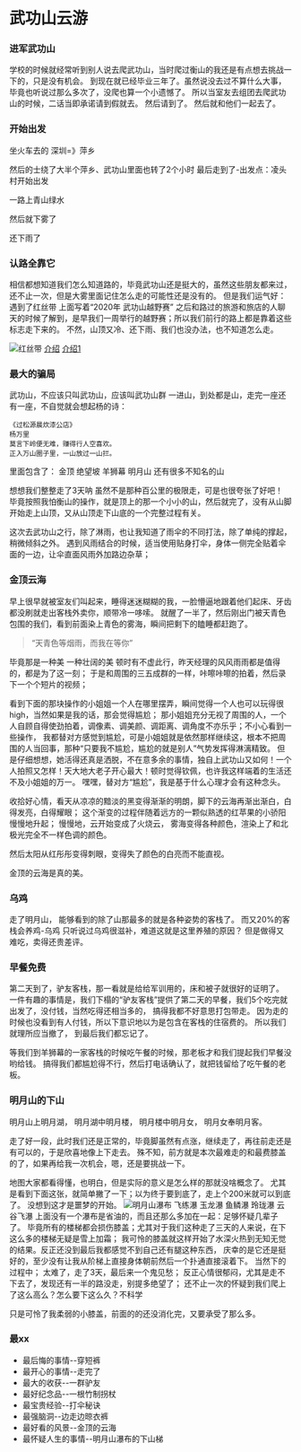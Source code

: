 # 武功山云游
### 进军武功山
学校的时候就经常听到别人说去爬武功山，当时爬过衡山的我还是有点想去挑战一下的，只是没有机会。
到现在就已经毕业三年了。虽然说没去过不算什么大事，毕竟也听说过那么多次了，没爬也算一个小遗憾了。
所以当室友去组团去爬武功山的时候，二话当即承诺请到假就去。
然后请到了。
然后就和他们一起去了。

### 开始出发
坐火车去的
深圳=》萍乡

然后的士绕了大半个萍乡、武功山里面也转了2个小时
最后走到了-出发点：凌头村开始出发

一路上青山绿水

然后就下雾了

还下雨了

### 认路全靠它
相信都想知道我们怎么知道路的，毕竟武功山还是挺大的，虽然这些朋友都来过，还不止一次，但是大雾里面记住怎么走的可能性还是没有的。
但是我们运气好：遇到了红丝带 上面写着“2020年 武功山越野赛”
之后和路过的旅游和旅店的人聊天的时候了解到，是早我们一周举行的越野赛；所以我们前行的路上都是靠着这些标志走下来的。
不然，山顶又冷、还下雨、我们也没办法，也不知道怎么走。

![红丝带]()
[介绍](https://reg.zuicool.com/144117)
[介绍1](http://iranshao.com/races/2740)

### 最大的骗局
武功山，不应该只叫武功山，应该叫武功山群
一进山，到处都是山，走完一座还有一座，不自觉就会想起杨的诗：
```text
《过松源晨炊漆公店》
杨万里
莫言下岭便无难，赚得行人空喜欢。
正入万山圈子里，一山放过一山拦。
```

里面包含了：
金顶
绝望坡
羊狮幕
明月山
还有很多不知名的山

想想我们整整走了3天呐
虽然不是那种百公里的极限走，可是也很夸张了好吧！
毕竟按照我怕衡山的操作，就是顶上的那一个小小的山，然后就完了，没有从山脚开始走上山顶，又从山顶走下山底的一个完整过程有关。

这次去武功山之行，除了淋雨，也让我知道了雨伞的不同打法，除了单纯的撑起，稍微倾斜之外。
遇到风雨结合的时候，适当使用贴身打伞，身体一侧完全贴着伞面的一边，让伞直面风雨外加路边杂草；

### 金顶云海
早上很早就被室友们叫起来，睡得迷迷糊糊的我，一脸懵逼地跟着他们起床、牙齿都没刷就走出客栈外卖你，顺带冷一哆嗦。
就醒了一半了，然后刚出门被天青色包围的我们，看到前面染上青色的雾海，瞬间把剩下的瞌睡都赶跑了。
> “天青色等烟雨，而我在等你”

毕竟那是一种美
一种壮阔的美
顿时有不虚此行，昨天经理的风风雨雨都是值得的，都是为了这一刻；
于是和周围的三五成群的一样，咔嚓咔嚓的拍着，然后录下一个个短片的视频；

看到下面的那块操作的小姐姐一个人在哪里摆弄，瞬间觉得一个人也可以玩得很high，当然如果是我的话，那会觉得尴尬；
那小姐姐充分无视了周围的人，一个人自顾自得使劲拍着，调像素、调美颜、调距离、调角度不亦乐乎；不小心看到一些操作，
我都替对方感觉到尴尬，可是小姐姐就是依然那样继续这，根本不把周围的人当回事，那种“只要我不尴尬，尴尬的就是别人”气势发挥得淋漓精致。
但是仔细想想，她活得还真是洒脱，不在意多余的事情，独自上武功山又如何！一个人拍照又怎样！天大地大老子开心最大！顿时觉得钦佩，也许我这样端着的生活还不及小姐姐的万一。
嘿嘿，替对方“尴尬”，我是基于什么心理才会有这种念头。

收拾好心情，看天从凉凉的黯淡的黑变得渐渐的明朗，脚下的云海再渐出渐白，白得发亮，白得耀眼；
这个渐变的过程伴随着远方的一颗似熟透的红苹果的小骄阳慢慢地升起；
慢慢地，云开始变成了火烧云，
雾海变得各种颜色，渲染上了和北极光完全不一样色调的颜色。

然后太阳从红彤彤变得刺眼，变得失了颜色的白亮而不能直视。

金顶的云海是真的美。

### 乌鸡
走了明月山，
能够看到的除了山那最多的就是各种姿势的客栈了。
而又20%的客栈会养鸡-乌鸡
只听说过乌鸡很滋补，难道这就是这里养殖的原因？
但是做得又难吃，卖得还贵差评。

### 早餐免费
第二天到了，驴友客栈，那一看就是给给军训用的，床和被子就很好的证明了。
一件有趣的事情是，我们下榻的“驴友客栈”提供了第二天的早餐，我们5个吃完就出发了，没付钱，当然吃得还相当多的，
搞得我都不好意思打包带走。
因为走的时候也没看到有人付钱，所以下意识地以为是包含在客栈的住宿费的。
所以我们就理所应当撤了，
到最后我们都忘记了。

等我们到羊狮幕的一家客栈的时候吃午餐的时候，那老板才和我们提起我们早餐没哟给钱。
搞得我们都尴尬得不行，然后打电话确认了，就把钱留给了吃午餐的老板。

### 明月山的下山
明月山上明月湖，
明月湖中明月楼，
明月楼中明月女，
明月女奉明月客。

走了好一段，此时我们还是正常的，毕竟脚虽然有点涨，继续走了，再往前走还是有可以的，于是欣喜地像上下走去。
殊不知，前方就是本次最难走的和最费膝盖的了，如果再给我一次机会，嗯，还是要挑战一下。

地图大家都看得懂，也明白，但是实际的意义是怎么样的那就没啥概念了。
尤其是看到下面这张，就简单撇了一下；以为终于要到底了，走上个200米就可以到底了。
没想到这才是噩梦的开始。
![明月山瀑布]()
飞练瀑
玉龙瀑
鱼鳞瀑
玲珑瀑
云谷飞瀑
上面没有一个瀑布是省油的，而且还那么多加在一起：足够怀疑几辈子了。
毕竟所有的楼梯都会损伤膝盖；尤其对于我们这种走了三天的人来说，在下这么多的楼梯无疑是雪上加霜；
我可怜的膝盖就这样开始了水深火热到无知无觉的结果。反正还没到最后我都感觉不到自己还有腿这种东西，
庆幸的是它还是挺好的，至少没有让我从阶梯上直接身体朝前然后一个扑通直接滚着下。
当然下的过程中；
太难了，走了3天，最后来一个鬼见愁；
反正心情很郁闷，尤其是走不下去了，发现还有一半的路没走，别提多绝望了；
还不止一次的怀疑到我们爬上了这么高么？怎么要下这么久？不科学

只是可怜了我柔弱的小膝盖，前面的的还没消化完，又要承受了那么多。

### 最xx
* 最后悔的事情--穿短裤
* 最开心的事情--走完了
* 最大的收获--一群驴友
* 最好纪念品--一根竹制拐杖
* 最宝贵经验--打伞秘诀
* 最强脑洞--边走边晾衣裤
* 最好看的风景--金顶的云海
* 最怀疑人生的事情--明月山瀑布的下山梯













